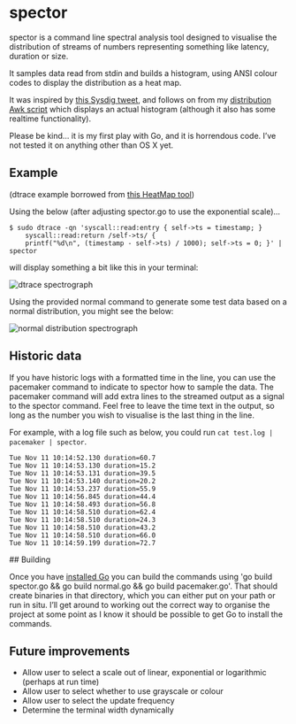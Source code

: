 # spector

spector is a command line spectral analysis tool designed to visualise the distribution of streams of numbers representing something like latency, duration or size.

It samples data read from stdin and builds a histogram, using ANSI colour codes to display the distribution as a heat map.

It was inspired by [this Sysdig tweet](https://twitter.com/sysdig/status/618826906310324224), and follows on from my [distribution Awk script](https://github.com/mrmanc/log-ninja#distribution) which displays an actual histogram (although it also has some realtime functionality).

Please be kind… it is my first play with Go, and it is horrendous code. I’ve not tested it on anything other than OS X yet.

## Example
(dtrace example borrowed from [this HeatMap tool](https://github.com/brendangregg/HeatMap))

Using the below (after adjusting spector.go to use the exponential scale)…

```
$ sudo dtrace -qn 'syscall::read:entry { self->ts = timestamp; }
    syscall::read:return /self->ts/ {
    printf("%d\n", (timestamp - self->ts) / 1000); self->ts = 0; }' | spector
```

will display something a bit like this in your terminal:

![dtrace spectrograph](https://github.com/mrmanc/spector/blob/master/sample.png)

Using the provided normal command to generate some test data based on a normal distribution, you might see the below:

![normal distribution spectrograph](https://github.com/mrmanc/spector/blob/master/normal-distribution.png)


## Historic data

If you have historic logs with a formatted time in the line, you can use the pacemaker command to indicate to spector how to sample the data. The pacemaker command will add extra lines to the streamed output as a signal to the spector command. Feel free to leave the time text in the output, so long as the number you wish to visualise is the last thing in the line.

For example, with a log file such as below, you could run `cat test.log | pacemaker | spector`.

```
Tue Nov 11 10:14:52.130 duration=60.7
Tue Nov 11 10:14:53.130 duration=15.2
Tue Nov 11 10:14:53.131 duration=39.5
Tue Nov 11 10:14:53.140 duration=20.2
Tue Nov 11 10:14:53.237 duration=55.9
Tue Nov 11 10:14:56.845 duration=44.4
Tue Nov 11 10:14:58.493 duration=56.8
Tue Nov 11 10:14:58.510 duration=62.4
Tue Nov 11 10:14:58.510 duration=24.3
Tue Nov 11 10:14:58.510 duration=43.2
Tue Nov 11 10:14:58.510 duration=66.0
Tue Nov 11 10:14:59.199 duration=72.7
```

## Building

Once you have [installed Go](https://golang.org/doc/install) you can build the commands using 'go build spector.go && go build normal.go && go build pacemaker.go'. That should create binaries in that directory, which you can either put on your path or run in situ. I’ll get around to working out the correct way to organise the project at some point as I know it should be possible to get Go to install the commands.

## Future improvements

* Allow user to select a scale out of linear, exponential or logarithmic (perhaps at run time)
* Allow user to select whether to use grayscale or colour
* Allow user to select the update frequency
* Determine the terminal width dynamically
